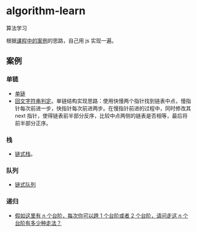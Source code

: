 # algorithm-learn

算法学习

根据[课程中的案例](https://time.geekbang.org/column/intro/126)的思路，自己用 js 实现一遍。

## 案例

### 单链

- [单链](https://github.com/1016482011/algorithm-learn/blob/master/linkedList/singlyLinkedList.js)
- [回文字符串判定](https://github.com/1016482011/algorithm-learn/blob/master/linkedList/palindrome.js)。单链结构实现思路：使用快慢两个指针找到链表中点，慢指针每次前进一步，快指针每次前进两步。在慢指针前进的过程中，同时修改其 next 指针，使得链表前半部分反序，比较中点两侧的链表是否相等，最后将前半部分正序。

### 栈

- [链式栈](https://github.com/1016482011/algorithm-learn/blob/master/stack/stackBasedOnLinkedList.js)。

### 队列

- [链式队列](https://github.com/1016482011/algorithm-learn/blob/master/queue/queueBasedOnLinkedList.js)

### 递归

- [假如这里有 n 个台阶，每次你可以跨 1 个台阶或者 2 个台阶，请问走这 n 个台阶有多少种走法？](https://github.com/1016482011/algorithm-learn/blob/master/recursion/step.js)
